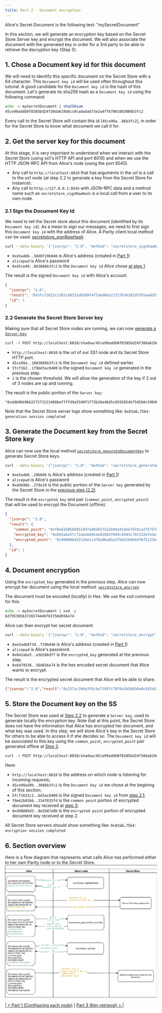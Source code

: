 ```yaml
---
title: Part 2 - Document encryption
---
```



Alice's Secret Document is the following text: "mySecretDocument"

In this section, we will generate an encryption key based on the Secret Store  Server key and encrypt the document. We will also associate the document with the generated key in order for a 3rd party to be able to retrieve the decryption key (Step 3). 

## 1. Chose a Document key id for this document

We will need to identify this specific document on the Secret Store with a 64 character. This `Document key id` will be used often throughout this tutorial. A good candidate for the `Document key id` is the hash of this document. Let's generate its sha256 hash as a `Document key id` using the following command:
```bash 
echo -n mySecretDocument | sha256sum
45ce99addb0f8385bd24f30da619ddcc0cadadab73e2a4ffb7801083086b3fc2
```

Every call to the Secret Store will contain this id (`45ce99a..86b3fc2`), in order for the Secret Store to know what document we call it for.

## 2. Get the server key for this document

At this stage, it is very important to understand when we interact with the Secret Store (using ss1's HTTP API and port 8010) and when we use the HTTP JSON-RPC API from Alice's node (using the port 8545).
- Any call to `http://localhost:8010` that has arguments in the url is a call to the ss1 node (at step 2.2 to generate a key from the Secret Store for instance).
- Any call to `http://127.0.0.1:8545` with JSON-RPC data and a method name such as `secretstore_signRawHash` is a local call from a user to its own node.

### 2.1 Sign the Document Key id

We need to tell the Secret store about this document (identified by its `Document key id`). As a mean to sign our messages, we need to first sign this `Document key id` with the address of Alice.
A Parity client local method can be used:  [secretstore_signRawHash](https://wiki.parity.io/JSONRPC-secretstore-module.html#secretstore_signrawhash00a329c0648769A73afAc7F9381E08FB43dBEA72)
```bash
curl --data-binary '{"jsonrpc": "2.0", "method": "secretstore_signRawHash", "params": ["0xe5a4b6f39b4c3e7203ca8caeecbad58d8f29b046", "alicepwd", "0x45ce99addb0f8385bd24f30da619ddcc0cadadab73e2a4ffb7801083086b3fc2"], "id":1 }' -H 'content-type: application/json' http://127.0.0.1:8545/
```
- `0xe5a4b6..58d8f29b046` is Alice's address (created in [Part 1](Secret-Store-Tutorial-1))
- `alicepwd` is Alice's password
- `0x45ce99..083086b3fc2` is the `Document key id` Alice chose [at step 1](#1-chose-a-document-key-id-for-this-document).

The result is the signed `Document key id` with Alice's account.
```json
{
  "jsonrpc": "2.0",
  "result": "0x5fcf1622c1301cb8332ab589f4f7abd66a21f27636382d57b5ae6d376bab010a2e47c4ad027c96e8e41660d29292c2844454f212b36a7834b64be71f9bd3ac0400",
  "id": 1
}
```

### 2.2 Generate the Secret Store Server key 

Making sure that all Secret Store nodes are running, we can now [generate a `Server-key`](https://wiki.parity.io/Secret-Store.html#server-key-generation-session)

```bash
curl -X POST http://localhost:8010/shadow/45ce99addb0f8385bd24f30da619ddcc0cadadab73e2a4ffb7801083086b3fc2/5fcf1622c1301cb8332ab589f4f7abd66a21f27636382d57b5ae6d376bab010a2e47c4ad027c96e8e41660d29292c2844454f212b36a7834b64be71f9bd3ac0400/1
```
- `http://localhost:8010` is the url of our SS1 node and its Secret Store HTTP port.
- `45ce99a..1083086b3fc2` is the `Document key id` defined earlier.
- `5fcf162..1f9bd3ac0400` is the signed `Document key id` generated in the previous step.
- `1` is the chosen threshold. We will allow the generation of the key if 2 out of 3 nodes are up and running.

The result is the public portion of the `Server key`:
```
"0xddb96b9bb227273121486bef7ffd9a5549f1f73b28e46d5c0592854b7545b0c59846eecd84e7180dec60fe673168d5e789eda21438030eee56dbaaa5b2279e10"
```

Note that the Secret Store server logs show something like:
`0x83a0…75b4: generation session completed`

## 3. Generate the Document key from the Secret Store key 
Alice can now use the local method [`secretstore_generateDocumentKey`](https://wiki.parity.io/JSONRPC-secretstore-module#secretstore_generatedocumentkey) to generate Secret Store keys.

```bash
curl --data-binary '{"jsonrpc": "2.0", "method": "secretstore_generateDocumentKey", "params": ["0xe5a4b6f39b4c3e7203ca8caeecbad58d8f29b046", "alicepwd","0xddb96b9bb227273121486bef7ffd9a5549f1f73b28e46d5c0592854b7545b0c59846eecd84e7180dec60fe673168d5e789eda21438030eee56dbaaa5b2279e10"], "id":1 }' -H 'content-type: application/json' http://127.0.0.1:8545/
```
- `0xe5a4b6..29b046` is Alice's address (created in [Part 1](Secret-Store-Tutorial-1))
- `alicepwd` is Alice's password
- `0xddb96b..279e10` is the public portion of the `Server key` generated by the Secret Store in the [previous step (2.2)](#22-generate-the-secret-store-key).

The result is the `encrypted_key` and pair (`common_point`,  `encrypted_point`) that will be used to encrypt the Document (offline).
```json
{
  "jsonrpc": "2.0",
  "result": {
    "common_point": "0xf0e62b05b68b1847ad948572a1b04a91dee7d7dca2f675fd00c136eb706d491604e0322bb954620dc9145c54729e7b484c0b17a7bda64a1d2392007334f835fd",
    "encrypted_key": "0x042abe5fc72abebb654a92665f669c4503c79c5324fe4e143bf6c5ca3c738352bbc9e5d48e10f55651df8f77af1a4670278c5fc16574b08f3fff0dc8e5e35ab6b305f56d3ba6b8a9b92a8229578f350ac9a180a1eea25367ca0f6feb74dbf2dc5a69e895c99210d7d608320b76a8f736014783babeb405a8aeedb7536a130bc861d74364a388f95d91a48871427932dce5784e9c817971dcca5ad88cb222a3d4dc804f6efdd0193fa1e331382a5b586df7",
    "encrypted_point": "0x49808bd32126e1cd78a96a01e2fb931b0b04f6f5123a3f2fd42e20eaa1aac83a157f7ad4be57518137d51d05a47341bd04b6f873dcd00ac533e783f8e2b87e8b"
  },
  "id": 1
}
```

## 4. Document encryption
Using the  `encrypted_key`  generated in the previous step, Alice can now encrypt her document using the local method: [`secretstore_encrypt`](https://wiki.parity.io/JSONRPC-secretstore-module#secretstore_encrypt)

The document must be encoded (locally) in Hex. We use the xxd command for this:
```bash
echo -n mySecretDocument | xxd -p
6d79536563726574446f63756d656e74
```
Alice can then encrypt her secret document:
```bash
curl --data-binary '{"jsonrpc": "2.0", "method": "secretstore_encrypt", "params": ["0xe5a4b6f39b4c3e7203ca8caeecbad58d8f29b046", "alicepwd", "0x042abe5fc72abebb654a92665f669c4503c79c5324fe4e143bf6c5ca3c738352bbc9e5d48e10f55651df8f77af1a4670278c5fc16574b08f3fff0dc8e5e35ab6b305f56d3ba6b8a9b92a8229578f350ac9a180a1eea25367ca0f6feb74dbf2dc5a69e895c99210d7d608320b76a8f736014783babeb405a8aeedb7536a130bc861d74364a388f95d91a48871427932dce5784e9c817971dcca5ad88cb222a3d4dc804f6efdd0193fa1e331382a5b586df7", "0x6d79536563726574446f63756d656e74"], "id":1 }' -H 'content-type: application/json' http://127.0.0.1:8545/
```
- `0xe5a4b6f39..f29b046` is Alice's address (created in [Part 1](Secret-Store-Tutorial-1))
- `alicepwd` is Alice's password.
- `0x042abe5..a5b586df7` is the `encrypted_key` generated at the previous step.
- `0x6d79536..56d656e74` is the hex encoded secret document that Alice wants to encrypt.


The result is the encrypted secret document that Alice will be able to share.
```json
{"jsonrpc":"2.0","result":"0x237ac394e3f6cbe7395fc7076a3b58036a0e185a519e41b35a87ba73679cc1bb","id":1}
```


## 5. Store the Document key on the SS

The Secret Store was used at [Step 2.2](#22-generate-the-secret-store-key) to generate a `Server key`, used to generate locally the encryption key. Note that at this point, the Secret Store does not have the information that Alice has encrypted her document, and what key was used. In this step, we will store Alice's key in the Secret Store for others to be able to access it if she decides so.
The  `Document key id`  will be associated to this key using the `common_point`,  `encrypted_point` pair generated offline at [Step 3](#3-generate-the-document-key-from-the-secret-store-key).

```bash
curl -X POST http://localhost:8010/shadow/45ce99addb0f8385bd24f30da619ddcc0cadadab73e2a4ffb7801083086b3fc2/5fcf1622c1301cb8332ab589f4f7abd66a21f27636382d57b5ae6d376bab010a2e47c4ad027c96e8e41660d29292c2844454f212b36a7834b64be71f9bd3ac0400/f0e62b05b68b1847ad948572a1b04a91dee7d7dca2f675fd00c136eb706d491604e0322bb954620dc9145c54729e7b484c0b17a7bda64a1d2392007334f835fd/49808bd32126e1cd78a96a01e2fb931b0b04f6f5123a3f2fd42e20eaa1aac83a157f7ad4be57518137d51d05a47341bd04b6f873dcd00ac533e783f8e2b87e8b
```

Here:

-   `http://localhost:8010` is the address on which node is listening for incoming requests;
-   `45ce99addb..3086b3fc2` is the `Document key id` we chose at the begining of this section;
-   `5fcf1622c1..bd3ac0400` is the signed `Document key id` from [step 2.1](#21-sign-the-document-key-id);
-   `f0e62b05b6..334f835fd` is the `common point` portion of encrypted document key received at [step 3](#3-generate-the-document-key-from-the-secret-store-key);
-   `0x49808bd3..8e2b87e8b` is the `encrypted point` portion of encrypted document key received at step 2.

All Secret Store servers should show something like:
`0x83a0…75b4: encryption session completed`

## 6. Section overview

Here is a flow diagram that represents what calls Alice has performed either to her own Parity node or to the Secret Store.
![system overview](images/ss-overview-2.jpg)


|[ < Part 1 (Configuring each node)](Secret-Store-Tutorial-1) | [ Part 3 (Key retrieval) > ](Secret-Store-Tutorial-3)|

